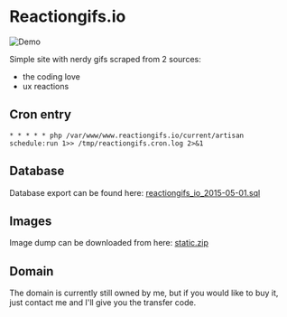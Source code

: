 # Reactiongifs.io

![Demo](https://up.kibakoapp.com/XdGOvtIJyt!)

Simple site with nerdy gifs scraped from 2 sources:

* the coding love
* ux reactions

## Cron entry

`* * * * * php /var/www/www.reactiongifs.io/current/artisan schedule:run 1>> /tmp/reactiongifs.cron.log 2>&1`

## Database

Database export can be found here: [reactiongifs_io_2015-05-01.sql](reactiongifs_io_2015-05-01.sql)

## Images

Image dump can be downloaded from here: [static.zip](https://mega.co.nz/#!WdEWkJwa!gaUXOXYv9OFifpkag-sfzK2SFZ3lSBmlXbzwAgsyY4I)

## Domain

The domain is currently still owned by me, but if you would like to buy it, just contact me and I'll give you the transfer code.
